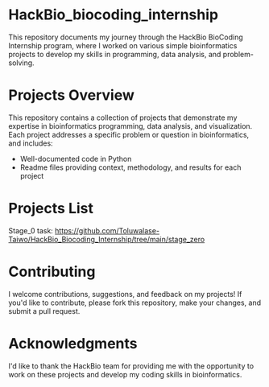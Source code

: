 # HackBio_biocoding_internship
 This repository documents my journey through the HackBio BioCoding Internship program, where I worked on various simple bioinformatics projects to develop my skills in programming, data analysis, and problem-solving.

# Projects Overview
This repository contains a collection of projects that demonstrate my expertise in bioinformatics programming, data analysis, and visualization. Each project addresses a specific problem or question in bioinformatics, and includes:

- Well-documented code in Python
- Readme files providing context, methodology, and results for each project

# Projects List
Stage_0 task: https://github.com/Toluwalase-Taiwo/HackBio_Biocoding_Internship/tree/main/stage_zero

# Contributing
I welcome contributions, suggestions, and feedback on my projects! If you'd like to contribute, please fork this repository, make your changes, and submit a pull request.

# Acknowledgments
I'd like to thank the HackBio team for providing me with the opportunity to work on these projects and develop my coding skills in bioinformatics.
